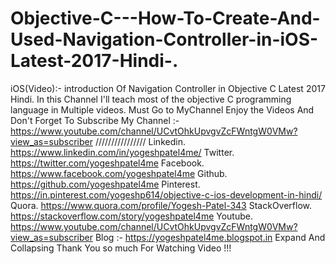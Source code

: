 # Objective-C---How-To-Create-And-Used-Navigation-Controller-in-iOS-Latest-2017-Hindi-.
iOS(Video):- introduction Of  Navigation Controller in Objective C Latest 2017 Hindi. In this Channel I'll teach most of the objective C programming language in Multiple videos.  Must Go to MyChannel Enjoy the Videos And Don't Forget To Subscribe My Channel :-https://www.youtube.com/channel/UCvtOhkUpvgvZcFWntgW0VMw?view_as=subscriber  ////////////////  Linkedin.  https://www.linkedin.com/in/yogeshpatel4me/  Twitter.   https://twitter.com/yogeshpatel4me  Facebook.  https://www.facebook.com/yogeshpatel4me  Github.  https://github.com/yogeshpatel4me  Pinterest. https://in.pinterest.com/yogeshp614/objective-c-ios-development-in-hindi/  Quora.  https://www.quora.com/profile/Yogesh-Patel-343  StackOverflow.  https://stackoverflow.com/story/yogeshpatel4me  Youtube.  https://www.youtube.com/channel/UCvtOhkUpvgvZcFWntgW0VMw?view_as=subscriber  Blog :- https://yogeshpatel4me.blogspot.in Expand And Collapsing Thank You so much For Watching Video !!!
